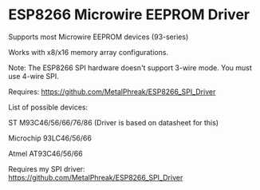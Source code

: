 ESP8266 Microwire EEPROM Driver
========

Supports most Microwire EEPROM devices (93-series)

Works with x8/x16 memory array configurations.

Note: The ESP8266 SPI hardware doesn't support 3-wire mode. You must use 4-wire SPI.

Requires: https://github.com/MetalPhreak/ESP8266_SPI_Driver

List of possible devices:

ST M93C46/56/66/76/86 (Driver is based on datasheet for this)

Microchip 93LC46/56/66

Atmel AT93C46/56/66

Requires my SPI driver: https://github.com/MetalPhreak/ESP8266_SPI_Driver
